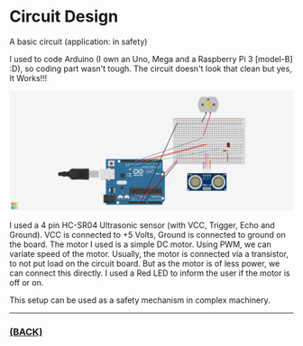 # Circuit Design
A basic circuit (application: in safety)

I used to code Arduino (I own an Uno, Mega and a Raspberry Pi 3 [model-B] :D), so coding part wasn't tough.
The circuit doesn't look that clean but yes, It Works!!!

![](https://github.com/theamankumarsingh/amfoss-tasks/blob/main/task-13/circuit.png?raw=true)

I used a 4 pin HC-SR04 Ultrasonic sensor (with VCC, Trigger, Echo and Ground). VCC is connected to +5 Volts, Ground is connected to ground on the board.
The motor I used is a simple DC motor. Using PWM, we can variate speed of the motor. Usually, the motor is connected via a transistor, to not put load on the circuit board. But as the motor is of less power, we can connect this directly. 
I used a Red LED to inform the user if the motor is off or on.

This setup can be used as a safety mechanism in complex machinery.

---

### [(BACK)](https://github.com/theamankumarsingh/amfoss-tasks)

